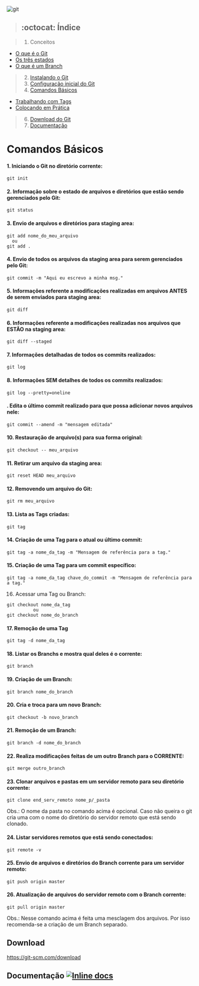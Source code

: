 ![git](https://cdn.iconscout.com/public/images/icon/free/png-128/git-logo-brand-development-tools-3078ae939d610291-128x128.png)
>  ## :octocat: Índice  

>1. Conceitos
  - [O que é o Git](https://pt.wikipedia.org/wiki/Git) 
  - [Os três estados](https://git-scm.com/book/pt-br/v1/Primeiros-passos-No%C3%A7%C3%B5es-B%C3%A1sicas-de-Git#Os-Tr%C3%AAs-Estados)
   - [O que é um Branch](https://git-scm.com/book/pt-br/v1/Ramifica%C3%A7%C3%A3o-Branching-no-Git-O-que-%C3%A9-um-Branch)
>2. [Instalando o Git](https://git-scm.com/book/pt-br/v1/Primeiros-passos-Instalando-Git)
>3. [Configuração inicial do Git](https://git-scm.com/book/pt-br/v1/Primeiros-passos-Configura%C3%A7%C3%A3o-Inicial-do-Git)
>5. [Comandos Básicos](https://github.com/paulo-souza/git-basico#comandos-básicos)
   - [Trabalhando com Tags](https://git-scm.com/book/pt-br/v1/Git-Essencial-Tagging)
   - [Colocando em Prática](https://try.github.io)
>6. [Download do Git](https://github.com/paulo-souza/git-basico#download)
>7. [Documentação](https://github.com/paulo-souza/git-basico#documentação-)

# Comandos Básicos

#### 1. Iniciando o Git no diretório corrente:
```console
git init
```

#### 2. Informação sobre o estado de arquivos e diretórios que estão sendo gerenciados pelo Git:
```console
git status
```

#### 3. Envio de arquivos e diretórios para staging area:
```console 
git add nome_do_meu_arquivo
  ou
git add .
```
#### 4. Envio de todos os arquivos da staging area para serem gerenciados pelo Git:
```console
git commit -m "Aqui eu escrevo a minha msg."
```

#### 5. Informações referente a modificações realizadas em arquivos ANTES de serem enviados para staging area:
```console
git diff
```
#### 6. Informações referente a modificações realizadas nos arquivos que ESTÃO na staging area:
```console
git diff --staged
```
#### 7. Informações detalhadas de todos os commits realizados:
```console
git log
```

#### 8. Informações SEM detalhes de todos os commits realizados:
```console
git log --pretty=oneline
```

#### . Edita o último commit realizado para que possa adicionar novos arquivos nele:
```console
git commit --amend -m "mensagem editada"
```
#### 10. Restauração de arquivo(s) para sua forma original:
```console
git checkout -- meu_arquivo
```
#### 11. Retirar um arquivo da staging area:
```console
git reset HEAD meu_arquivo
```
#### 12. Removendo um arquivo do Git:
```console
git rm meu_arquivo
```
#### 13. Lista as Tags criadas:
```console
git tag
```
#### 14. Criação de uma Tag para o atual ou último commit:
```console
git tag -a nome_da_tag -m "Mensagem de referência para a tag."
```
#### 15. Criação de uma Tag para um commit específico:
```console
git tag -a nome_da_tag chave_do_commit -m "Mensagem de referência para a tag."
```
16. Acessar uma Tag ou Branch:
```console
git checkout nome_da_tag
          ou
git checkout nome_do_branch
```
#### 17. Remoção de uma Tag
```console
git tag -d nome_da_tag
```
#### 18. Listar os Branchs e mostra qual deles é o corrente:
```console
git branch
```
#### 19.  Criação de um Branch:
```console
git branch nome_do_branch
```
#### 20. Cria e troca para um novo Branch:
```console
git checkout -b novo_branch
```
#### 21. Remoção de um Branch:
```console
git branch -d nome_do_branch
```
#### 22. Realiza modificações feitas de um outro Branch para o CORRENTE:
```console
git merge outro_branch
```
#### 23. Clonar arquivos e pastas em um servidor remoto para seu diretório corrente:
```console
git clone end_serv_remoto nome_p/_pasta
```
Obs.: O nome da pasta no comando acima é opcional. 
Caso não queira o git cria uma com o nome do diretório do servidor remoto que está sendo clonado.

#### 24. Listar servidores remotos que está sendo conectados:
```console
git remote -v
```
#### 25. Envio de arquivos e diretórios do Branch corrente para um servidor remoto:
```console
git push origin master
```
#### 26. Atualização de arquivos do servidor remoto com o Branch corrente:
```console
git pull origin master
```
Obs.: Nesse comando acima é feita uma mesclagem dos arquivos. 
Por isso recomenda-se a criação de um Branch separado. 



## Download
https://git-scm.com/download

## Documentação [![Inline docs](http://inch-ci.org/github/gorails/gorails.svg?branch=master)](https://git-scm.com/doc)
